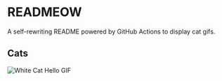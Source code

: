 # READMEOW

A self-rewriting README powered by GitHub Actions to display cat gifs.

## Cats

![White Cat Hello GIF](https://media4.giphy.com/media/v1.Y2lkPTlhY2QwMmRhNDVsZ3NxZ2w4cGVrNHM0MTlubDlnamR5dHN1MmE0bHB0YWVqYmpleSZlcD12MV9naWZzX3NlYXJjaCZjdD1n/vFKqnCdLPNOKc/200.gif)
